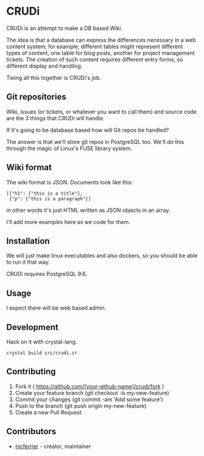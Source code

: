 # CRUDi

CRUDi is an attempt to make a DB based Wiki.

The idea is that a database can express the differences necessary in a
web content system; for example, different tables might represent
different types of content, one table for blog posts, another for
project management tickets. The creation of such content requires
different entry forms, so different display and handling.

Tieing all this together is CRUDi's job.

## Git repositories

Wiki, issues (or tickets, or whatever you want to call them) and
source code are the 3 things that CRUDi will handle.

If it's going to be database based how will Git repos be handled?

The answer is that we'll store git repos in PostgreSQL too. We'll do
this through the magic of Linux's FUSE library system.


## Wiki format

The wiki format is JSON. Documents look like this:

```
[{"h1": {"this is a title"},
 {"p": {"this is a paragraph"}]
```

in other words it's just HTML written as JSON objects in an array.

I'll add more examples here as we code for them.


## Installation

We will just make linux executables and also dockers, so you should be
able to run it that way.

CRUDi requires PostgreSQL 9.6.


## Usage

I expect there will be web based admin.


## Development

Hack on it with crystal-lang.

```shell
crystal build src/crudi.cr
```

## Contributing

1. Fork it ( https://github.com/[your-github-name]/crudi/fork )
2. Create your feature branch (git checkout -b my-new-feature)
3. Commit your changes (git commit -am 'Add some feature')
4. Push to the branch (git push origin my-new-feature)
5. Create a new Pull Request

## Contributors

- [nicferrier](https://github.com/nicferrier)  - creator, maintainer
